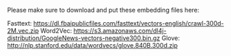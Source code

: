 Please make sure to download and put these embedding files here:

Fasttext: https://dl.fbaipublicfiles.com/fasttext/vectors-english/crawl-300d-2M.vec.zip
Word2Vec: https://s3.amazonaws.com/dl4j-distribution/GoogleNews-vectors-negative300.bin.gz
Glove: http://nlp.stanford.edu/data/wordvecs/glove.840B.300d.zip